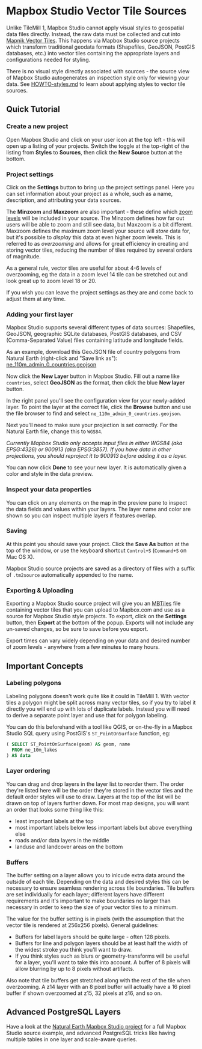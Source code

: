 Mapbox Studio Vector Tile Sources
=======================

Unlike TileMill 1, Mapbox Studio cannot apply visual styles to geospatial data files directly. Instead, the raw data must be collected and cut into [Mapnik Vector Tiles](./README.md#what-are-vector-tiles). This happens via Mapbox Studio source projects which transform traditional geodata formats (Shapefiles, GeoJSON, PostGIS databases, etc.) into vector tiles containing the appropriate layers and configurations needed for styling.

There is no visual style directly associated with sources - the source view of Mapbox Studio autogenerates an inspection style only for viewing your data. See [HOWTO-styles.md](./HOWTO-styles.md) to learn about applying styles to vector tile sources.

Quick Tutorial
--------------

### Create a new project

Open Mapbox Studio and click on your user icon at the top left - this will open up a listing of your projects. Switch the toggle at the top-right of the listing from __Styles__ to __Sources__, then click the __New Source__ button at the bottom.

### Project settings

Click on the __Settings__ button to bring up the project settings panel. Here you can set information about your project as a whole, such as a name, description, and attributing your data sources.

The __Minzoom__ and __Maxzoom__ are also important - these define which [zoom levels](https://www.mapbox.com/foundations/how-web-maps-work/#tiles-and-zoom-levels) will be included in your source. The Minzoom defines how far out users will be able to zoom and still see data, but Maxzoom is a bit different. Maxzoom defines the maximum zoom level your source will *store* data for, but it's possible to *display* this data at even higher zoom levels. This is referred to as *overzooming* and allows for great efficiency in creating and storing vector tiles, reducing the number of tiles required by several orders of magnitude.

As a general rule, vector tiles are useful for about 4-6  levels of overzooming, eg the data in a zoom level 14 tile can be stretched out and look great up to zoom level 18 or 20.

If you wish you can leave the project settings as they are and come back to adjust them at any time.

### Adding your first layer

Mapbox Studio supports several different types of data sources: Shapefiles, GeoJSON, geographic SQLite databases, PostGIS databases, and CSV (Comma-Separated Value) files containing latitude and longitude fields.

As an example, download this GeoJSON file of country polygons from Natural Earth (right-click and "Save link as"): [ne_110m_admin_0_countries.geojson](https://raw.githubusercontent.com/nvkelso/natural-earth-vector/master/geojson/ne_110m_admin_0_countries.geojson)

Now click the __New Layer__ button in Mapbox Studio. Fill out a name like `countries`, select __GeoJSON__ as the format, then click the blue __New layer__ button.

In the right panel you'll see the configuration view for your newly-added layer. To point the layer at the correct file, click the __Browse__ button and use the file browser to find and select `ne_110m_admin_0_countries.geojson`.

Next you'll need to make sure your projection is set correctly. For the Natural Earth file, change this to `WGS84`.

_Currently Mapbox Studio only accepts input files in either WGS84 (aka EPSG:4326) or 900913 (aka EPSG:3857). If you have data in other projections, you should reproject it to 900913 before adding it as a layer._

You can now click __Done__ to see your new layer. It is automatically given a color and style in the data preview.

### Inspect your data properties

You can click on any elements on the map in the preview pane to inspect the data fields and values within your layers. The layer name and color are shown so you can inspect multiple layers if features overlap.

### Saving

At this point you should save your project. Click the __Save As__ button at the top of the window, or use the keyboard shortcut `Control+S` (`Command+S` on Mac OS X).

Mapbox Studio source projects are saved as a directory of files with a suffix of `.tm2source` automatically appended to the name.

### Exporting & Uploading

Exporting a Mapbox Studio source project will give you an [MBTiles]() file containing vector tiles that you can upload to Mapbox.com and use as a source for Mapbox Studio style projects. To export, click on the __Settings__ button, then __Export__ at the bottom of the popup. Exports will not include any un-saved changes, so be sure to save before you export.

Export times can vary widely depending on your data and desired number of zoom levels - anywhere from a few minutes to many hours.

Important Concepts
------------------

### Labeling polygons

Labeling polygons doesn't work quite like it could in TileMill 1. With vector tiles a polygon might be split across many vector tiles, so if you try to label it directly you will end up with lots of duplicate labels. Instead you willl need to derive a separate point layer and use that for polygon labeling.

You can do this beforehand with a tool like QGIS, or on-the-fly in a Mapbox Studio SQL query using PostGIS's `ST_PointOnSurface` function, eg:

```sql
( SELECT ST_PointOnSurface(geom) AS geom, name
  FROM ne_10m_lakes
) AS data
```

### Layer ordering

You can drag and drop layers in the layer list to reorder them. The order they're listed here will be the order they're stored in the vector tiles and the default order styles will use to draw. Layers at the top of the list will be drawn on top of layers further down. For most map designs, you will want an order that looks some thing like this:

- least important labels at the top
- most important labels below less important labels but above everything else
- roads and/or data layers in the middle
- landuse and landcover areas on the bottom

### Buffers

The buffer setting on a layer allows you to inlcude extra data around the outside of each tile. Depending on the data and desired styles this can be necessary to ensure seamless rendering across tile boundaries. Tile buffers are set individually for each layer; different layers have different requirements and it's important to make boundaries no larger than necessary in order to keep the size of your vector tiles to a minimum.

The value for the buffer setting is in pixels (with the assumption that the vector tile is rendered at 256x256 pixels). General guidelines:

- Buffers for label layers should be quite large - often 128 pixels.
- Buffers for line and polygon layers should be at least half the width of the widest stroke you think you'll want to draw.
- If you think styles such as blurs or geometry-transforms will be useful for a layer, you'll want to take this into account. A buffer of 8 pixels will allow blurring by up to 8 pixels without artifacts.

Also note that tile buffers get stretched along with the rest of the tile when overzooming. A z14 layer with an 8 pixel buffer will actually have a 16 pixel buffer if shown overzoomed at z15, 32 pixels at z16, and so on.

Advanced PostgreSQL Layers
--------------------------

Have a look at the [Natural Earth Mapbox Studio project](https://github.com/mapbox/natural-earth-tm2) for a full Mapbox Studio source example, and advanced PostgreSQL tricks like having multiple tables in one layer and scale-aware queries.
